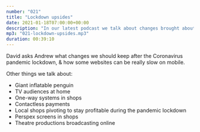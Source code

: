 ```yaml
---
number: "021"
title: "Lockdown upsides"
date: 2021-01-18T07:00:00+00:00
description: "In our latest podcast we talk about changes brought about by the coronavirus lockdown."
mp3: "021-lockdown-upsides.mp3"
duration: 00:39:10
---
```


David asks Andrew what changes we should keep after the Coronavirus pandemic lockdown, & how some websites can be really slow on mobile. 

Other things we talk about:
 - Giant inflatable penguin
 - TV audiences at home
 - One-way systems in shops
 - Contactless payments
 - Local shops pivoting to stay profitable during the pandemic lockdown
 - Perspex screens in shops
 - Theatre productions broadcasting online 


  

